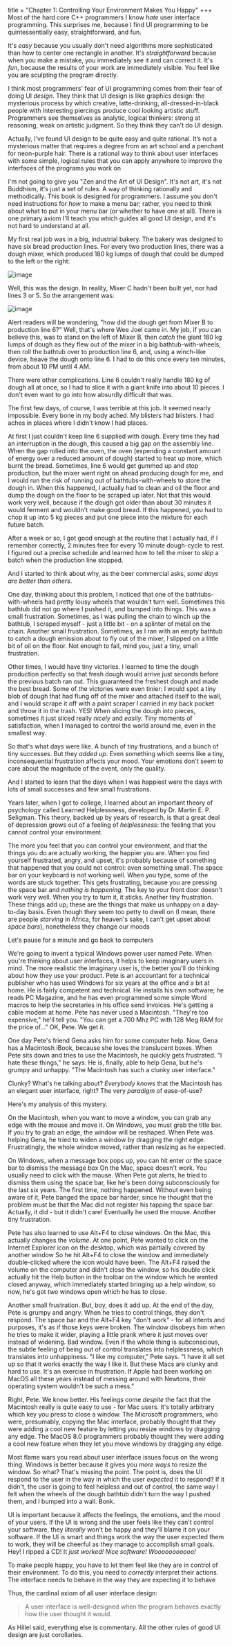 title = "Chapter 1: Controlling Your Environment Makes You Happy"
+++
Most of the hard core C++ programmers I know *hate* user interface programming. This surprises me, because I find UI programming to be quintessentially easy, straightforward, and fun.

It's *easy* because you usually don't need algorithms more sophisticated than how to center one rectangle in another. It's *straightforward* because when you make a mistake, you immediately see it and can correct it. It's *fun*, because the results of your work are immediately visible. You feel like you are sculpting the program directly.

I think most programmers' fear of UI programming comes from their fear of doing UI *design*. They think that UI design is like graphics design: the mysterious process by which creative, latte-drinking, all-dressed-in-black people with interesting piercings produce cool looking artistic stuff. Programmers see themselves as analytic, logical thinkers: strong at reasoning, weak on artistic judgment. So they think they can't do UI design.

Actually, I’ve found UI design to be quite easy and quite rational. It’s not a mysterious matter that requires a degree from an art school and a penchant for neon-purple hair. There is a rational way to think about user interfaces with some simple, logical rules that you can apply anywhere to improve the interfaces of the programs you work on

I'm not going to give you "Zen and the Art of UI Design". It's not art, it's not Buddhism, it's just a set of rules. A way of thinking rationally and methodically. This book is designed for programmers. I assume you don't need instructions for *how* to make a menu bar; rather, you need to think about what to put in your menu bar (or whether to have one at all). There is one primary axiom I'll teach you which guides all good UI design, and it's not hard to understand at all.

My first real job was in a big, industrial bakery. The bakery was designed to have six bread production lines. For every two production lines, there was a dough mixer, which produced 180 kg lumps of dough that could be dumped to the left or the right:

![image](Oranim_As_Designed.gif)

Well, this was the design. In reality, Mixer C hadn't been built yet, nor had lines 3 or 5. So the arrangement was:

![image](Oranim_As_Implemented.gif)

Alert readers will be wondering, "how did the dough get from Mixer B to production line 6?" Well, that's where Wee Joel came in. My job, if you can believe this, was to stand on the left of Mixer B, then *catch* the giant 180 kg lumps of dough as they flew out of the mixer in a big bathtub-with-wheels, then roll the bathtub over to production line 6, and, using a winch-like device, heave the dough onto line 6. I had to do this once every ten minutes, from about 10 PM until 4 AM.

There were other complications. Line 6 couldn't really handle 180 kg of dough all at once, so I had to slice it with a giant knife into about 10 pieces. I don't even want to go into how absurdly difficult that was.

The first few days, of course, I was terrible at this job. It seemed nearly impossible. Every bone in my body ached. My blisters had blisters. I had aches in places where I didn't know I had places.

At first I just couldn't keep line 6 supplied with dough. Every time they had an interruption in the dough, this caused a big gap on the assembly line. When the gap rolled into the oven, the oven (expending a constant amount of energy over a reduced amount of dough) started to heat up more, which burnt the bread. Sometimes, line 6 would get gummed up and stop production, but the mixer went right on ahead producing dough for me, and I would run the risk of running out of bathtubs-with-wheels to store the dough in. When this happened, I actually had to clean and oil the floor and dump the dough on the floor to be scraped up later. Not that this would work very well, because if the dough got older than about 30 minutes it would ferment and wouldn't make good bread. If this happened, you had to chop it up into 5 kg pieces and put one piece into the mixture for each future batch.

After a week or so, I got good enough at the routine that I actually had, if I remember correctly, 2 minutes free for every 10 minute dough-cycle to rest. I figured out a precise schedule and learned how to tell the mixer to skip a batch when the production line stopped.

And I started to think about why, as the beer commercial asks, *some days are better than others*.

One day, thinking about this problem, I noticed that one of the bathtubs-with-wheels had pretty lousy wheels that wouldn't turn well. Sometimes this bathtub did not go where I pushed it, and bumped into things. This was a small frustration. Sometimes, as I was pulling the chain to winch up the bathtub, I scraped myself - just a little bit - on a splinter of metal on the chain. Another small frustration. Sometimes, as I ran with an empty bathtub to catch a dough emission about to fly out of the mixer, I slipped on a little bit of oil on the floor. Not enough to fall, mind you, just a tiny, small frustration.

Other times, I would have tiny victories. I learned to time the dough production perfectly so that fresh dough would arrive just seconds before the previous batch ran out. This guaranteed the freshest dough and made the best bread. Some of the victories were even tinier: I would spot a tiny blob of dough that had flung off of the mixer and attached itself to the wall, and I would scrape it off with a paint scraper I carried in my back pocket and throw it in the trash. YES! When slicing the dough into pieces, sometimes it just sliced really *nicely* and *easily*. Tiny moments of satisfaction, when I managed to control the world around me, even in the smallest way.

So that's what days were like. A bunch of tiny frustrations, and a bunch of tiny successes. But they *added up*. Even something which seems like a tiny, inconsequential frustration affects your mood. Your emotions don't seem to care about the magnitude of the event, only the quality.

And I started to learn that the days when I was happiest were the days with lots of small successes and few small frustrations.

Years later, when I got to college, I learned about an important theory of psychology called Learned Helplessness, developed by Dr. Martin E. P. Seligman. This theory, backed up by years of research, is that a great deal of depression grows out of a feeling of *helplessness*: the feeling that you cannot control your environment.

The more you feel that you can control your environment, and that the things you do are actually working, the happier you are. When you find yourself frustrated, angry, and upset, it's probably because of something that happened that you could not control: even something small. The space bar on your keyboard is not working well. When you type, some of the words are stuck together. This gets frustrating, because you are pressing the space bar and *nothing is happening.* The key to your front door doesn't work very well. When you try to turn it, it sticks. Another tiny frustration. These things add up; these are the things that make us unhappy on a day-to-day basis. Even though they seem too petty to dwell on (I mean, there are people *starving* in Africa, for heaven's sake, I can't get upset about *space bars*), nonetheless they change our moods

Let's pause for a minute and go back to computers

We're going to invent a typical Windows power user named Pete. When you're thinking about user interfaces, it helps to keep imaginary users in mind. The more realistic the imaginary user is, the better you'll do thinking about how they use your product. Pete is an accountant for a technical publisher who has used Windows for six years at the office and a bit at home. He is fairly competent and technical. He installs his own software; he reads PC Magazine, and he has even programmed some simple Word macros to help the secretaries in his office send invoices. He's getting a cable modem at home. Pete has never used a Macintosh. "They're too expensive," he'll tell you. "You can get a 700 Mhz PC with 128 Meg RAM for the price of..." OK, Pete. We get it.

One day Pete's friend Gena asks him for some computer help. Now, Gena has a Macintosh iBook, because she loves the translucent boxes. When Pete sits down and tries to use the Macintosh, he quickly gets frustrated. "I hate these things," he says. He is, finally, able to help Gena, but he's grumpy and unhappy. "The Macintosh has such a clunky user interface."

Clunky? What's he talking about? *Everybody knows* that the Macintosh has an elegant user interface, right? The very *paradigm* of ease-of-use?

Here's my analysis of this mystery.

On the Macintosh, when you want to move a window, you can grab any edge with the mouse and move it. On Windows, you must grab the title bar. If you try to grab an edge, the window will be reshaped. When Pete was helping Gena, he tried to widen a window by dragging the right edge. Frustratingly, the whole window moved, rather than resizing as he expected.

On Windows, when a message box pops up, you can hit enter *or* the space bar to dismiss the message box  On the Mac, space doesn't work. You usually need to click with the mouse. When Pete got alerts, he tried to dismiss them using the space bar, like he's been doing subconsciously for the last six years. The first time, nothing happened. Without even being aware of it, Pete banged the space bar harder, since he thought that the problem must be that the Mac did not register his tapping the space bar. Actually,  it did - but it didn't care! Eventually he used the mouse. Another tiny frustration.

Pete has also learned to use Alt+F4 to close windows. On the Mac, this actually changes the *volume*. At one point, Pete wanted to click on the Internet Explorer icon on the desktop, which was partially covered by another window  So he hit Alt+F4 to close the window and immediately double-clicked where the icon would have been. The Alt+F4 raised the volume on the computer and didn't close the window, so his double click actually hit the Help button in the toolbar on the window which he wanted closed anyway, which immediately started bringing up a help window, so now, he's got *two* windows open which he has to close.

Another small frustration. But, boy, does it add up. At the end of the day, Pete is grumpy and angry. When he tries to control things, they don't respond. The space bar and the Alt+F4 key "don't work" - for all intents and purposes, it's as if those keys were broken. The window disobeys him when he tries to make it wider, playing a little prank where it just moves over instead of widening. Bad window. Even if the whole thing is subconscious, the subtle feeling of being out of control translates into helplessness, which translates into unhappiness. "I like my computer," Pete says. "I have it all set up so that it works exactly the way I like it. But these Macs are clunky and hard to use. It's an exercise in frustration. If Apple had been working on MacOS all these years instead of messing around with Newtons, their operating system wouldn't be such a mess."

Right, Pete. We know better. His feelings come *despite* the fact that the Macintosh really is quite easy to use - for Mac users. It's totally arbitrary which key you press to close a window. The Microsoft programmers, who were, presumably, copying the Mac interface, probably thought that they were adding a cool new feature by letting you resize windows by dragging any edge. The MacOS 8.0 programmers probably thought they were adding a cool new feature when they let you move windows by dragging any edge.

Most flame wars you read about user interface issues focus on the wrong thing. Windows is better because it gives you *more ways* to resize the window. So what? That's missing the point. The point is, does the UI respond to the user in the way in which the user *expected* it to respond? If it didn't, the user is going to feel helpless and out of control, the same way I felt when the wheels of the dough bathtub didn't turn the way I pushed them, and I bumped into a wall. Bonk.

UI is important because it affects the feelings, the emotions, and the mood of your users. If the UI is wrong and the user feels like they can't control your software, they *literally* won't be happy and they'll blame it on your software. If the UI is smart and things work the way the user expected them to work, they will be cheerful as they manage to accomplish small goals. Hey! I ripped a CD! It *just worked! Nice software! Wooooooooooo!*

To make people happy, you have to let them feel like they are in control of their environment. To do this, you need to *correctly* interpret their actions. The interface needs to behave in the way they are expecting it to behave

Thus, the cardinal axiom of all user interface design:


> A user interface is well-designed when the program behaves exactly how the user thought it would.

As Hillel said, everything else is commentary. All the other rules of good UI design are just corollaries.
